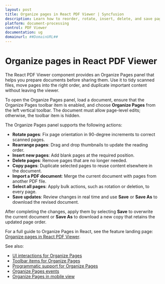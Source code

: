 ```yaml
---
layout: post
title: Organize pages in React PDF Viewer | Syncfusion
description: Learn how to reorder, rotate, insert, delete, and save pages with the Syncfusion React PDF Viewer component.
platform: document-processing
control: PDF Viewer
documentation: ug
domainurl: ##DomainURL##
---
```


# Organize pages in React PDF Viewer

The React PDF Viewer component provides an Organize Pages panel that helps you prepare documents before sharing them. Use it to tidy scanned files, move pages into the right order, and duplicate important content without leaving the viewer.

To open the Organize Pages panel, load a document, ensure that the Organize Pages toolbar item is enabled, and choose **Organize Pages** from the left vertical toolbar. The document must allow page-level edits; otherwise, the toolbar item is hidden.

The Organize Pages panel supports the following actions:

* **Rotate pages**: Fix page orientation in 90-degree increments to correct scanned pages.
* **Rearrange pages**: Drag and drop thumbnails to update the reading order.
* **Insert new pages**: Add blank pages at the required position.
* **Delete pages**: Remove pages that are no longer needed.
* **Copy pages**: Duplicate selected pages to reuse content elsewhere in the document.
* **Import a PDF document**: Merge the current document with pages from another PDF file.
* **Select all pages**: Apply bulk actions, such as rotation or deletion, to every page.
* **Save updates**: Review changes in real time and use **Save** or **Save As** to download the revised document.

After completing the changes, apply them by selecting **Save** to overwrite the current document or **Save As** to download a new copy that retains the updated page order.

For a full guide to Organize Pages in React, see the feature landing page: [Organize pages in React PDF Viewer](./organize-pdf).

See also:

- [UI interactions for Organize Pages](./organize-pdf/ui-interactions-organize-page)
- [Toolbar items for Organize Pages](./organize-pdf/toolbar-organize-page)
- [Programmatic support for Organize Pages](./organize-pdf/programmatic-support-for-organize-page)
- [Organize Pages events](./organize-pdf/organize-pdf-events)
- [Organize Pages in mobile view](./organize-pdf/organize-page-mobile-view)

